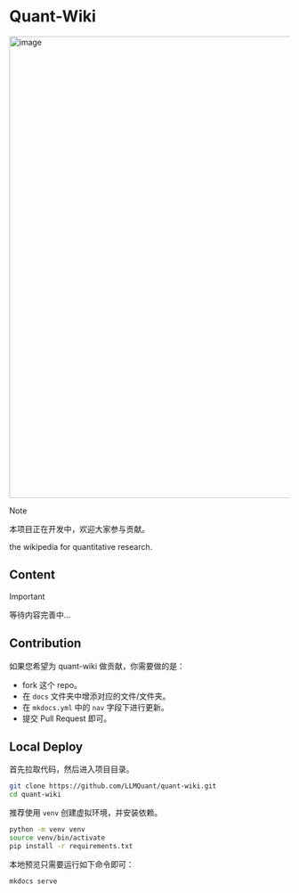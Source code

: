 # Quant-Wiki

<img width="829" alt="image" src="https://github.com/user-attachments/assets/65cf8941-dc6b-4064-9f99-2669b986a1e8" />


> [!NOTE]
> 本项目正在开发中，欢迎大家参与贡献。

the wikipedia for quantitative research.

## **Content**

> [!IMPORTANT]
> 等待内容完善中...

## Contribution

如果您希望为 quant-wiki 做贡献，你需要做的是：

- fork 这个 repo。
- 在 `docs` 文件夹中增添对应的文件/文件夹。
- 在 `mkdocs.yml` 中的 `nav` 字段下进行更新。
- 提交 Pull Request 即可。

## Local Deploy

首先拉取代码，然后进入项目目录。

```bash
git clone https://github.com/LLMQuant/quant-wiki.git
cd quant-wiki
```

推荐使用 `venv` 创建虚拟环境，并安装依赖。

```bash
python -m venv venv
source venv/bin/activate
pip install -r requirements.txt
```

本地预览只需要运行如下命令即可：

```bash
mkdocs serve
```

